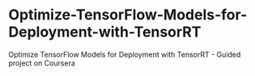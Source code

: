 # Optimize-TensorFlow-Models-for-Deployment-with-TensorRT
Optimize TensorFlow Models for Deployment with TensorRT - Guided project on Coursera
